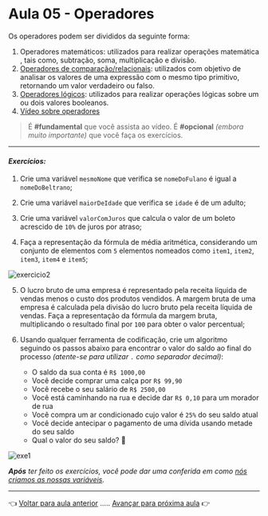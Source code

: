 # Aula 05 - Operadores

Os operadores podem ser divididos da seguinte forma:

  1. Operadores matemáticos: utilizados para realizar operações matemática , tais como, subtração, soma, multiplicação e divisão.
  2. [Operadores de comparação/relacionais](https://www.treinaweb.com.br/blog/operadores-de-comparacao-na-programacao#:~:text=Tabela%20de%20operadores%20de%20compara%C3%A7%C3%A3o,seja%20maior%20que%20o%20segundo): utilizados com objetivo de analisar os valores de uma expressão com o mesmo tipo primitivo, retornando um valor verdadeiro ou falso.
  3. [Operadores lógicos](https://ricardo-reis.medium.com/operadores-l%C3%B3gicos-logical-operators-b0687819d1a5): utilizados para realizar operações lógicas sobre um ou dois valores booleanos.
  4. [Vídeo sobre operadores](https://www.youtube.com/watch?v=FDrR18rvvCc)

> É **#fundamental** que você assista ao vídeo. É **#opcional** _(embora muito importante)_ que você faça os exercícios.

---

#### _Exercícios:_

1) Crie uma variável `mesmoNome` que verifica se `nomeDoFulano` é igual a `nomeDoBeltrano`;

2) Crie uma variável `maiorDeIdade` que verifica se `idade` é de um adulto;

3) Crie uma variável `valorComJuros` que calcula o valor de um boleto acrescido de `10%` de juros por atraso;

4) Faça a representação da fórmula de média aritmética, considerando um conjunto de elementos com `5` elementos nomeados como `item1`, `item2`, `item3`, `item4` e `item5`;


![exercicio2](https://user-images.githubusercontent.com/110126661/189503644-d92b87ac-9adf-403b-be3a-5408da7fb8b9.PNG)


5) O lucro bruto de uma empresa é representado pela receita líquida de vendas menos o custo dos produtos vendidos. A margem bruta de uma empresa é calculada pela divisão do lucro bruto pela receita líquida de vendas. Faça a representação da fórmula da margem bruta, multiplicando o resultado final por `100` para obter o valor percentual;

6) Usando qualquer ferramenta de codificação, crie um algoritmo seguindo os passos abaixo para encontrar o valor do saldo ao final do processo _(atente-se para utilizar `.` como separador decimal)_:
   * O saldo da sua conta é `R$ 1000,00`
   * Você decide comprar uma calça por `R$ 99,90`
   * Você recebe o seu salário de `R$ 2500,00`
   * Você está caminhando na rua e decide dar `R$ 0,10` para um morador de rua
   * Você compra um ar condicionado cujo valor é `25%` do seu saldo atual
   * Você decide antecipar o pagamento de uma dívida usando metade do seu saldo
   * Qual o valor do seu saldo? 🤔

![exe1](https://user-images.githubusercontent.com/110126661/189724229-1e2a6dc3-84a3-4466-ac31-61f35c3979a5.PNG)


_**Após** ter feito os exercícios, você pode dar uma conferida em como [nós criamos as nossas variáveis](resolucao.md)._

---

👈 [Voltar para aula anterior](../aula04/aula.md) ..... [Avançar para próxima aula](../aula06/aula.md) 👉
